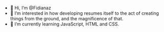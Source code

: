 - 👋 Hi, I’m @Fidianaz
- 👀 I’m interested in how developing resumes itself to the act of creating things from the ground, and the magnificence of that.
- 🌱 I’m currently learning JavaScript, HTML and CSS.
 


<!---
Fidianaz/Fidianaz is a ✨ special ✨ repository because its `README.md` (this file) appears on your GitHub profile.
You can click the Preview link to take a look at your changes.
--->
